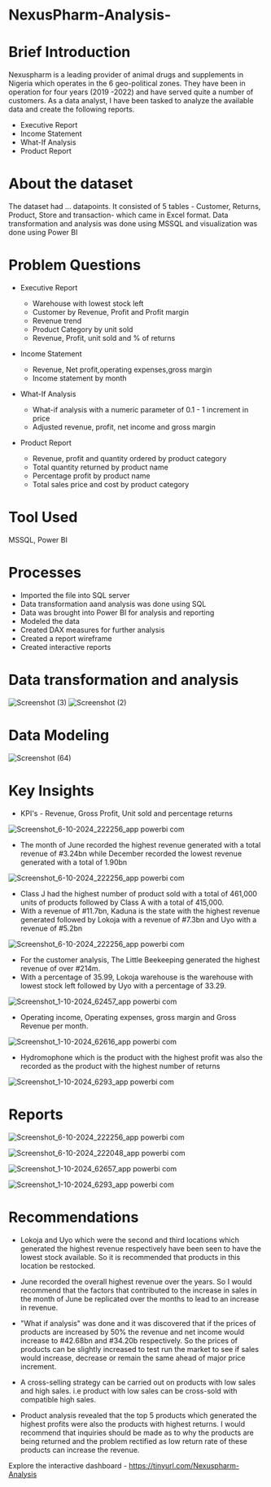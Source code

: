 # NexusPharm-Analysis-

# Brief Introduction
Nexuspharm is a leading provider of animal drugs and supplements in Nigeria 
which operates in the 6 geo-political zones. They have been in operation for 
four years (2019 -2022) and have served quite a number of customers. As a data analyst,
I have been tasked to analyze the available data and create the following reports.

* Executive Report
* Income Statement
* What-If Analysis
* Product Report

# About the dataset
The dataset had ... datapoints. It consisted of 5 tables - Customer, Returns, Product, Store and transaction- which came in Excel format. Data transformation and analysis was done using MSSQL and visualization was done using Power BI

# Problem Questions
* Executive Report
  - Warehouse with lowest stock left
  - Customer by Revenue, Profit and Profit margin
  - Revenue trend
  - Product Category by unit sold
  - Revenue, Profit, unit sold and % of returns

* Income Statement
  - Revenue, Net profit,operating expenses,gross margin
  - Income statement by month

* What-If Analysis
  - What-if analysis with a numeric parameter of 0.1 - 1 increment in price
  - Adjusted revenue, profit, net income and gross margin

* Product Report
  - Revenue, profit and quantity ordered by product category
  - Total quantity returned by product name
  - Percentage profit by product name
  - Total sales price and cost by product category

# Tool Used
  MSSQL, Power BI

# Processes
* Imported the file into SQL server
* Data transformation aand analysis was done using SQL
* Data was brought into Power BI for analysis and reporting
* Modeled the data
* Created DAX measures for further analysis
* Created a report wireframe
* Created interactive reports

# Data transformation and analysis 
![Screenshot (3)](https://github.com/user-attachments/assets/7696050f-4d98-497c-87b0-e38672d89674)
![Screenshot (2)](https://github.com/user-attachments/assets/4b53d93f-485b-468c-a6d3-60be923c9fab)

# Data Modeling
![Screenshot (64)](https://github.com/user-attachments/assets/15c3637f-22ab-490e-a115-65f6bcc38720)

# Key Insights
* KPI's - Revenue, Gross Profit, Unit sold and percentage returns

![Screenshot_6-10-2024_222256_app powerbi com](https://github.com/user-attachments/assets/8eda20ff-fe23-43ee-9440-b3f32e149f5d)

* The month of June recorded the highest revenue generated with a total revenue of #3.24bn while December recorded the lowest revenue generated with a total of 1.90bn

![Screenshot_6-10-2024_222256_app powerbi com](https://github.com/user-attachments/assets/8ce4c843-3be4-43f2-957e-68d718530546)

* Class J had the highest number of product sold with a total of 461,000 units of products followed by Class A with a total of 415,000.
* With a revenue of #11.7bn, Kaduna is the state with the highest revenue generated followed by Lokoja with a revenue of #7.3bn and Uyo with a revenue of #5.2bn

![Screenshot_6-10-2024_222256_app powerbi com](https://github.com/user-attachments/assets/6767af04-ecf9-4ece-9ef1-0f224439e2a6)
 
* For the customer analysis, The Little Beekeeping generated the highest revenue of over #214m.
* With a percentage of 35.99, Lokoja warehouse is the warehouse with lowest stock left followed by Uyo with a percentage of 33.29.

![Screenshot_1-10-2024_62457_app powerbi com](https://github.com/user-attachments/assets/549d8e04-612b-4f59-b80c-676464c2e18c)

* Operating income, Operating expenses, gross margin and  Gross Revenue per month.

![Screenshot_1-10-2024_62616_app powerbi com](https://github.com/user-attachments/assets/5b146cfc-f005-4e7b-90dd-6f3f5e325958)

* Hydromophone which is the product with the highest profit was also the recorded as the product with the highest number of returns

![Screenshot_1-10-2024_6293_app powerbi com](https://github.com/user-attachments/assets/01efdea1-2f3a-4847-87d2-8169a759f129)


# Reports 

![Screenshot_6-10-2024_222256_app powerbi com](https://github.com/user-attachments/assets/5e1558c1-941f-4219-b1eb-2b063e44ce47)

![Screenshot_6-10-2024_222048_app powerbi com](https://github.com/user-attachments/assets/3cf83713-a75b-4e5e-b4c8-d1d070a707d5)

![Screenshot_1-10-2024_62657_app powerbi com](https://github.com/user-attachments/assets/206fc719-e6ce-4546-af09-00aba355abdc)


![Screenshot_1-10-2024_6293_app powerbi com](https://github.com/user-attachments/assets/a6608905-6762-499f-8989-b352ddcec82c)


# Recommendations

* Lokoja and Uyo which were the second and third locations which generated the highest revenue respectively have been seen to have the lowest stock available. So it is recommended that products in this location be restocked.
  
* June recorded the overall highest revenue over the years. So I would recommend that the factors that contributed to the increase in sales in the month of June be replicated over the months to lead to an increase in revenue.
  
* "What if analysis" was done and it was discovered that if the prices of products are increased by 50% the revenue and net income would increase to #42.68bn and #34.20b respectively. So the prices of products can be slightly increased to test run the market to see if sales would increase, decrease or remain the same ahead of major price increment.
  
* A cross-selling strategy can be carried out on products with low sales and high sales. i.e product with low sales can be cross-sold with compatible high sales.
  
* Product analysis revealed that the top 5 products which generated the highest profits were also the products with highest returns. I would recommend that inquiries should be made as to why the products are being returned and the problem rectified as low return rate of these products can increase the revenue.

Explore the interactive dashboard - https://tinyurl.com/Nexuspharm-Analysis
